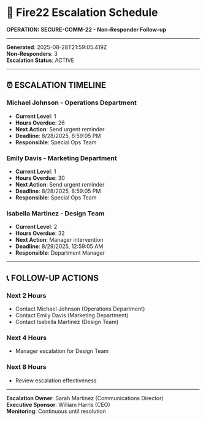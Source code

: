 # 📅 Fire22 Escalation Schedule

**OPERATION: SECURE-COMM-22 - Non-Responder Follow-up**

---

**Generated**: 2025-08-28T21:59:05.419Z  
**Non-Responders**: 3  
**Escalation Status**: ACTIVE

---

## ⏰ **ESCALATION TIMELINE**

### **Michael Johnson - Operations Department**

- **Current Level**: 1
- **Hours Overdue**: 26
- **Next Action**: Send urgent reminder
- **Deadline**: 8/28/2025, 8:59:05 PM
- **Responsible**: Special Ops Team

### **Emily Davis - Marketing Department**

- **Current Level**: 1
- **Hours Overdue**: 30
- **Next Action**: Send urgent reminder
- **Deadline**: 8/28/2025, 8:59:05 PM
- **Responsible**: Special Ops Team

### **Isabella Martinez - Design Team**

- **Current Level**: 2
- **Hours Overdue**: 32
- **Next Action**: Manager intervention
- **Deadline**: 8/29/2025, 12:59:05 AM
- **Responsible**: Department Manager

---

## 📞 **FOLLOW-UP ACTIONS**

### **Next 2 Hours**

- Contact Michael Johnson (Operations Department)
- Contact Emily Davis (Marketing Department)
- Contact Isabella Martinez (Design Team)

### **Next 4 Hours**

- Manager escalation for Design Team

### **Next 8 Hours**

- Review escalation effectiveness

---

**Escalation Owner**: Sarah Martinez (Communications Director)  
**Executive Sponsor**: William Harris (CEO)  
**Monitoring**: Continuous until resolution
